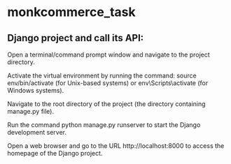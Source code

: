 # monkcommerce_task
## Django project and call its API:

Open a terminal/command prompt window and navigate to the project directory.

Activate the virtual environment by running the command: source env/bin/activate (for Unix-based systems) or env\Scripts\activate (for Windows systems).

Navigate to the root directory of the project (the directory containing manage.py file).

Run the command python manage.py runserver to start the Django development server.

Open a web browser and go to the URL http://localhost:8000 to access the homepage of the Django project.
